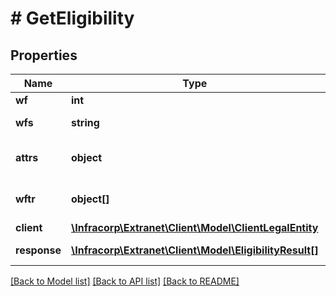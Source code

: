 # # GetEligibility

## Properties

Name | Type | Description | Notes
------------ | ------------- | ------------- | -------------
**wf** | **int** | Workflow id | [optional]
**wfs** | **string** | Workflow status | [optional]
**attrs** | **object** | Attributes of the workflow | [optional]
**wftr** | **object[]** | Workflow transitions history | [optional]
**client** | [**\Infracorp\Extranet\Client\Model\ClientLegalEntity**](ClientLegalEntity.md) |  | [optional]
**response** | [**\Infracorp\Extranet\Client\Model\EligibilityResult[]**](EligibilityResult.md) | Eligibility results | [optional]

[[Back to Model list]](../../README.md#models) [[Back to API list]](../../README.md#endpoints) [[Back to README]](../../README.md)
